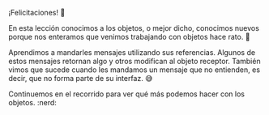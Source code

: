¡Felicitaciones! :tada:

En esta lección conocimos a los objetos, o mejor dicho, conocimos nuevos porque nos enteramos que venimos trabajando con objetos hace rato. :exploding_head:

Aprendimos a mandarles mensajes utilizando sus referencias. Algunos de estos mensajes retornan algo y otros modifican al objeto receptor. También vimos que sucede cuando les mandamos un mensaje que no entienden, es decir, que no forma parte de su interfaz. :sweat_smile:

Continuemos en el recorrido para ver qué más podemos hacer con los objetos. :nerd:

